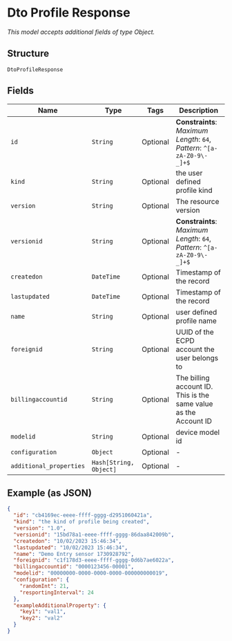 
# Dto Profile Response

*This model accepts additional fields of type Object.*

## Structure

`DtoProfileResponse`

## Fields

| Name | Type | Tags | Description |
|  --- | --- | --- | --- |
| `id` | `String` | Optional | **Constraints**: *Maximum Length*: `64`, *Pattern*: `^[a-zA-Z0-9\-_]+$` |
| `kind` | `String` | Optional | the user defined profile kind |
| `version` | `String` | Optional | The resource version |
| `versionid` | `String` | Optional | **Constraints**: *Maximum Length*: `64`, *Pattern*: `^[a-zA-Z0-9\-_]+$` |
| `createdon` | `DateTime` | Optional | Timestamp of the record |
| `lastupdated` | `DateTime` | Optional | Timestamp of the record |
| `name` | `String` | Optional | user defined profile name |
| `foreignid` | `String` | Optional | UUID of the ECPD account the user belongs to |
| `billingaccountid` | `String` | Optional | The billing account ID. This is the same value as the Account ID |
| `modelid` | `String` | Optional | device model id |
| `configuration` | `Object` | Optional | - |
| `additional_properties` | `Hash[String, Object]` | Optional | - |

## Example (as JSON)

```json
{
  "id": "cb4169ec-eeee-ffff-gggg-d2951060421a",
  "kind": "the kind of profile being created",
  "version": "1.0",
  "versionid": "15bd78a1-eeee-ffff-gggg-86daa842009b",
  "createdon": "10/02/2023 15:46:34",
  "lastupdated": "10/02/2023 15:46:34",
  "name": "Demo Entry sensor 1730928792",
  "foreignid": "c1f178d3-eeee-ffff-gggg-0d6b7ae6022a",
  "billingaccountid": "0000123456-00001",
  "modelid": "00000000-0000-0000-0000-000000000019",
  "configuration": {
    "randomInt": 21,
    "resportingInterval": 24
  },
  "exampleAdditionalProperty": {
    "key1": "val1",
    "key2": "val2"
  }
}
```

